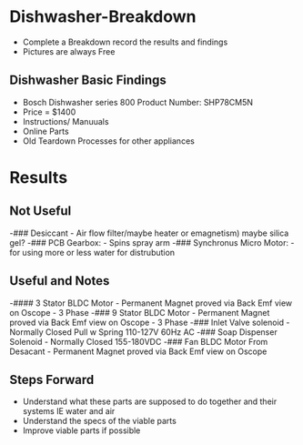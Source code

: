 # Dishwasher-Breakdown
- Complete a Breakdown record the results and findings
- Pictures are always Free

## Dishwasher Basic Findings
- Bosch Dishwasher series 800 Product Number: SHP78CM5N
- Price = $1400
- Instructions/ Manuuals
- Online Parts
- Old Teardown Processes for other appliances

# Results
## Not Useful
-### Desiccant
    - Air flow filter/maybe heater or emagnetism) maybe silica gel?
-### PCB Gearbox:
    - Spins spray arm
-### Synchronus Micro Motor:
    - for using more or less water for distrubution
  
## Useful and Notes
-#### 3 Stator BLDC Motor
    - Permanent Magnet proved via Back Emf view on Oscope 
    - 3 Phase 
-### 9 Stator BLDC Motor
    - Permanent Magnet proved via Back Emf view on Oscope
    - 3 Phase
-### Inlet Valve solenoid
    - Normally Closed Pull w Spring 110-127V 60Hz AC
-### Soap Dispenser Solenoid
    - Normally Closed 155-180VDC
-### Fan BLDC Motor From Desacant
    - Permanent Magnet proved via Back Emf view on Oscope 

## Steps Forward
- Understand what these parts are supposed to do together and their systems IE water and air
- Understand the specs of the viable parts
- Improve viable parts if possible
